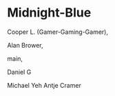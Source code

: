 # Midnight-Blue
Cooper L. (Gamer-Gaming-Gamer),

Alan Brower,

 main,

Daniel G

Michael Yeh
Antje Cramer
